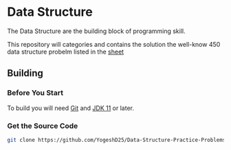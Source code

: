 # Data Structure 

The Data Structure are the building block of programming skill. 

This repository will categories and contains the solution  the well-know 450 data structure probelm listed in the [sheet](https://docs.google.com/spreadsheets/d/1OZH1426BAWF1IAt4MGcvmKVDOrFbZp3H9c_OPFdJYxs/edit#gid=640695046)
## Building

### Before You Start

To build you will need [Git](http://help.github.com/set-up-git-redirect) and [JDK 11](https://www.oracle.com/technetwork/java/javase/downloads/index.html) or later.

### Get the Source Code

```bash
git clone https://github.com/YogeshD25/Data-Structure-Practice-Problems.git
```

